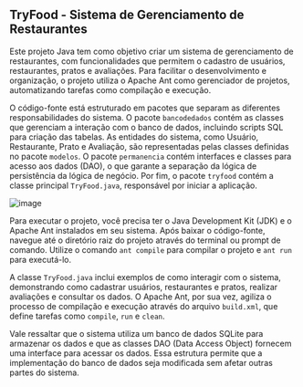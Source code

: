 ## TryFood - Sistema de Gerenciamento de Restaurantes

Este projeto Java tem como objetivo criar um sistema de gerenciamento de restaurantes, com funcionalidades que permitem o cadastro de usuários, restaurantes, pratos e avaliações. Para facilitar o desenvolvimento e organização, o projeto utiliza o Apache Ant como gerenciador de projetos, automatizando tarefas como compilação e execução.

O código-fonte está estruturado em pacotes que separam as diferentes responsabilidades do sistema. O pacote `bancodedados` contém as classes que gerenciam a interação com o banco de dados, incluindo scripts SQL para criação das tabelas. As entidades do sistema, como Usuário, Restaurante, Prato e Avaliação, são representadas pelas classes definidas no pacote `modelos`.  O pacote `permanencia`  contém interfaces e classes para acesso aos dados (DAO),  o que garante a separação da lógica de persistência da lógica de negócio. Por fim, o pacote `tryfood` contém a classe principal `TryFood.java`, responsável por iniciar a aplicação.

![image](https://github.com/user-attachments/assets/6da31d56-0304-4669-94eb-001f10e3a6e6)


Para executar o projeto, você precisa ter o Java Development Kit (JDK) e o Apache Ant instalados em seu sistema. Após baixar o código-fonte, navegue até o diretório raiz do projeto através do terminal ou prompt de comando. Utilize o comando `ant compile` para compilar o projeto e `ant run` para executá-lo.

A classe `TryFood.java`  inclui exemplos de como interagir com o sistema, demonstrando como cadastrar usuários, restaurantes e pratos, realizar avaliações e consultar os dados. O Apache Ant, por sua vez,  agiliza o processo de compilação e execução através do arquivo `build.xml`, que define tarefas como `compile`, `run` e `clean`.

Vale ressaltar que o sistema utiliza um banco de dados SQLite para armazenar os dados e que as classes DAO (Data Access Object) fornecem uma interface para acessar os dados. Essa estrutura permite que a implementação do banco de dados seja modificada sem afetar outras partes do sistema.
